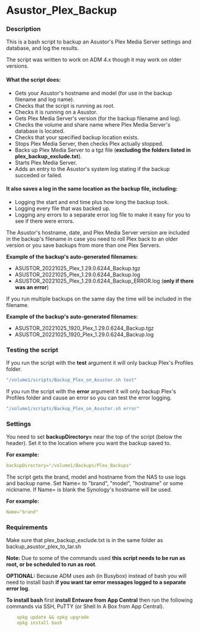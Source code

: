 # Asustor_Plex_Backup
 
### Description

This is a bash script to backup an Asustor's Plex Media Server settings and database, and log the results.

The script was written to work on ADM 4.x though it may work on older versions.

#### What the script does:

-   Gets your Asustor's hostname and model (for use in the backup filename and log name).
-   Checks that the script is running as root.
-   Checks it is running on a Asustor.
-   Gets Plex Media Server's version (for the backup filename and log).
-   Checks the volume and share name where Plex Media Server's database is located.
-   Checks that your specified backup location exists.
-   Stops Plex Media Server, then checks Plex actually stopped.
-   Backs up Plex Media Server to a tgz file (**excluding the folders listed in plex_backup_exclude.txt**).
-   Starts Plex Media Server.
-   Adds an entry to the Asustor's system log stating if the backup succeded or failed.

#### It also saves a log in the same location as the backup file, including:

-   Logging the start and end time plus how long the backup took.
-   Logging every file that was backed up.
-   Logging any errors to a separate error log file to make it easy for you to see if there were errors.

The Asustor's hostname, date, and Plex Media Server version are included in the backup's filename in case you need to roll Plex back to an older version or you save backups from more than one Plex Servers.

**Example of the backup's auto-generated filenames:** 
-   ASUSTOR_20221025_Plex_1.29.0.6244_Backup.tgz
-   ASUSTOR_20221025_Plex_1.29.0.6244_Backup.log
-   ASUSTOR_20221025_Plex_1.29.0.6244_Backup_ERROR.log (**only if there was an error**)

If you run multiple backups on the same day the time will be included in the filename.

**Example of the backup's auto-generated filenames:** 
-   ASUSTOR_20221025_1920_Plex_1.29.0.6244_Backup.tgz
-   ASUSTOR_20221025_1920_Plex_1.29.0.6244_Backup.log

### Testing the script

If you run the script with the **test** argument it will only backup Plex's Profiles folder.

```YAML
"/volume1/scripts/Backup_Plex_on_Asustor.sh test"
```

If you run the script with the **error** argument it will only backup Plex's Profiles folder and cause an error so you can test the error logging.

```YAML
"/volume1/scripts/Backup_Plex_on_Asustor.sh error"
```

### Settings

You need to set **backupDirectory=** near the top of the script (below the header). Set it to the location where you want the backup saved to. 

**For example:**

```YAML
backupDirectory="/volume1/Backups/Plex_Backups"
```

The script gets the brand, model and hostname from the NAS to use logs and backup name.
Set Name= to "brand", "model", "hostname" or some nickname. If Name= is blank the Synology's hostname will be used.

**For example:**

```YAML
Name="brand"
```

### Requirements

Make sure that plex_backup_exclude.txt is in the same folder as backup_asustor_plex_to_tar.sh

**Note:** Due to some of the commands used **this script needs to be run as root, or be scheduled to run as root**.

**OPTIONAL:** 
Because ADM uses ash (in Busybox) instead of bash you will need to install bash **if you want tar error messages logged to a separate error log**.

**To install bash** first **install Entware from App Central** then run the following commands via SSH, PuTTY (or Shell In A Box from App Central).
```YAML
    opkg update && opkg upgrade
    opkg install bash
```

